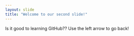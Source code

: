 ```yaml
---
layout: slide
title: "Welcome to our second slide!"
---
```

Is it good to learning GitHub??
Use the left arrow to go back!